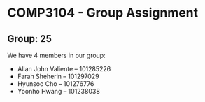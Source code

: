 # COMP3104 - Group Assignment

## Group: 25

We have 4 members in our group:

* Allan John Valiente – 101285226
* Farah Sheherin – 101297029
* Hyunsoo Cho – 101276776
* Yoonho Hwang – 101238038